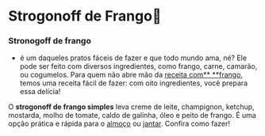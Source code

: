 # Strogonoff de  Frango:chicken:





### Stronogoff de frango ###

- é um daqueles pratos fáceis de fazer e que todo mundo ama, né? Ele pode ser feito com diversos ingredientes, como frango, carne, camarão, ou cogumelos. Para quem não abre mão da [receita com** **frango](https://receitas.globo.com/receitas-com-frango-desfiado-veja-10-sugestoes-rapidas.ghtml), temos uma receita fácil de fazer: com oito ingredientes, você prepara essa delícia!

O **strogonoff de frango simples** leva creme de leite, champignon, ketchup, mostarda, molho de tomate, caldo de galinha, óleo e peito de frango. É uma opção prática e rápida para o [almoço](https://receitas.globo.com/ocasioes/almoco/) ou [jantar](https://receitas.globo.com/ocasioes/jantar/). Confira como fazer!
